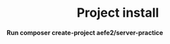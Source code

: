 <h1 align="center">Project install</h1>
<h4>Run composer create-project aefe2/server-practice </h4>

